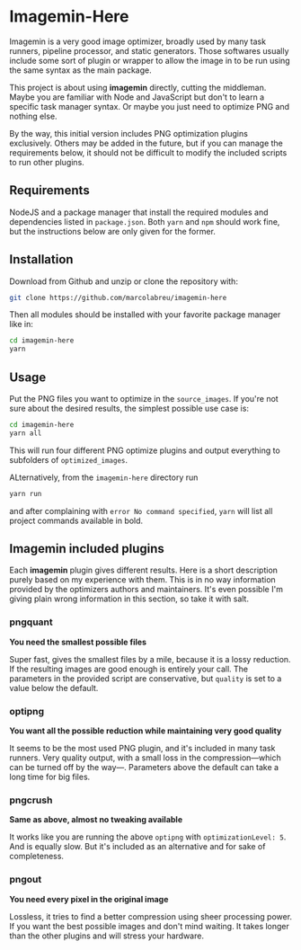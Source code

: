 # Imagemin-Here

Imagemin is a very good image optimizer, broadly used by many task runners, pipeline processor, and static generators. Those softwares usually include some sort of plugin or wrapper to allow the image in to be run using the same syntax as the main package. 

This project is about using **imagemin** directly, cutting the middleman. Maybe you are familiar with Node and JavaScript but don't to learn a specific task manager syntax. Or maybe you just need to optimize PNG and nothing else. 

By the way, this initial version includes PNG optimization plugins exclusively. Others may be added in the future, but if you can manage the requirements below, it should not be difficult to modify the included scripts to run other plugins.

## Requirements

NodeJS and a package manager that install the required modules and dependencies listed in `package.json`. Both `yarn` and `npm` should work fine, but the instructions below are only given for the former.

## Installation 

Download from Github and unzip or clone the repository with:

```sh
git clone https://github.com/marcolabreu/imagemin-here
```

Then all modules should be installed with your favorite package manager like in: 

```sh
cd imagemin-here
yarn
```

## Usage

Put the PNG files you want to optimize in the `source_images`. If you're not sure about the desired results, the simplest possible use case is:

```sh
cd imagemin-here
yarn all
```

This will run four different PNG optimize plugins and output everything to subfolders of `optimized_images`.

ALternatively, from the `imagemin-here` directory run

```sh
yarn run
```

and after complaining with `error No command specified`, `yarn` will list all project commands available in bold. 

## Imagemin included plugins

Each **imagemin** plugin gives different results. Here is a short description purely based on my experience with them. This is in no way information provided by the optimizers authors and maintainers. It's even possible I'm giving plain wrong information in this section, so take it with salt.

### pngquant

**You need the smallest possible files**

Super fast, gives the smallest files by a mile, because it is a lossy reduction. If the resulting images are good enough is entirely your call. The parameters in the provided script are conservative, but `quality` is set to a value below the default. 

### optipng

**You want all the possible reduction while maintaining very good quality**

It seems to be the most used PNG plugin, and it's included in many task runners. Very quality output, with a small loss in the compression—which can be turned off by the way—. Parameters above the default can take a long time for big files.

### pngcrush

**Same as above, almost no tweaking available**

It works like you are running the above `optipng` with `optimizationLevel: 5`. And is equally slow. But it's included as an alternative and for sake of completeness.

### pngout

**You need every pixel in the original image**

Lossless, it tries to find a better compression using sheer processing power. If you want the best possible images and don't mind waiting. It takes longer than the other plugins and will stress your hardware.